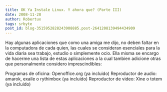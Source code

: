 ```yaml
---
title: OK Ya Instale Linux. Y ahora que? (Parte III)
date: 2008-11-28
author: Robertux
tags: srbyte
post_id: blog-3515952828243908885.post-2641208139494434909
---
```


Hay algunas aplicaciones que como una amiga me dijo, no deben faltar en la computadora de cada quien, las cuales se consideran esenciales para la vida diaria sea trabajo, estudio o simplemente ocio. Ella misma se encargo de hacerme una lista de estas aplicaciones a la cual tambien adicione otras que personalmente considero imprescindibles:

Programas de oficina: Openoffice.org (ya incluido) Reproductor de audio: amarok, exaile o rythimbox (ya incluido) Reproductor de video: Xine o totem (ya incluido)